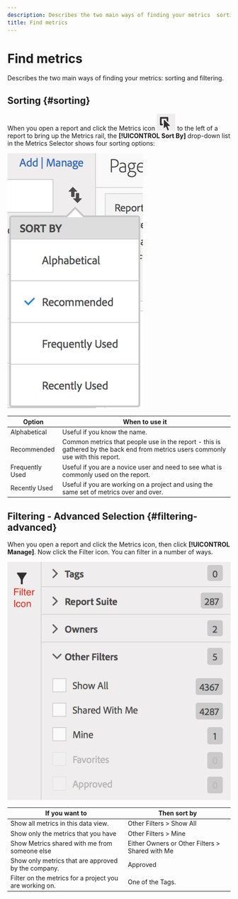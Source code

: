 ```yaml
---
description: Describes the two main ways of finding your metrics  sorting and filtering.
title: Find metrics
---
```

# Find metrics

Describes the two main ways of finding your metrics: sorting and filtering.

## Sorting {#sorting}

When you open a report and click the Metrics icon  ![](assets/metrics_icon.png) to the left of a report to bring up the Metrics rail, the **[!UICONTROL Sort By]** drop-down list in the Metrics Selector shows four sorting options:

![](assets/cm_sort.png)

|  Option  | When to use it  |
|---|---|
|  Alphabetical  | Useful if you know the name.  |
|  Recommended  | Common metrics that people use in the report - this is gathered by the back end from metrics users commonly use with this report.  |
|  Frequently Used  | Useful if you are a novice user and need to see what is commonly used on the report.  |
|  Recently Used  | Useful if you are working on a project and using the same set of metrics over and over.  |

## Filtering - Advanced Selection {#filtering-advanced}

When you open a report and click the Metrics icon, then click **[!UICONTROL Manage]**. Now click the Filter icon. You can filter in a number of ways.

![](assets/cm_advanced_sel.png)

| If you want to | Then sort by |
| --- | --- |
| Show all metrics in this data view. | Other Filters >  Show All |
| Show only the metrics that you have | Other Filters >  Mine |
| Show Metrics shared with me from someone else | Either  Owners or  Other Filters >  Shared with Me |
| Show only metrics that are approved by the company. | Approved |
| Filter on the metrics for a project you are working on. | One of the  Tags. |